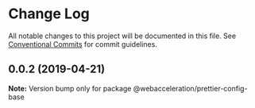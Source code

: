 # Change Log

All notable changes to this project will be documented in this file.
See [Conventional Commits](https://conventionalcommits.org) for commit guidelines.

## 0.0.2 (2019-04-21)

**Note:** Version bump only for package @webacceleration/prettier-config-base
